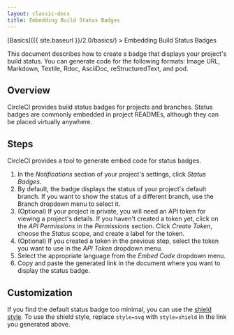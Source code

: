 ```yaml
---
layout: classic-docs
title: Embedding Build Status Badges
---
```


[Basics]({{ site.baseurl }}/2.0/basics/) > Embedding Build Status Badges

This document describes how to create a badge that displays your project's build status.
You can generate code for the following formats: Image URL, Markdown, Textile, Rdoc, AsciiDoc, reStructuredText, and pod.

## Overview

CircleCI provides build status badges for projects and branches.
Status badges are commonly embedded in project READMEs,
although they can be placed virtually anywhere.

## Steps

CircleCI provides a tool to generate embed code for status badges.

1. In the _Notifications_ section of your project's settings,
click _Status Badges_.
2. By default,
the badge displays the status of your project's default branch.
If you want to show the status of a different branch,
use the Branch dropdown menu to select it.
3. (Optional)
If your project is private,
you will need an API token for viewing a project's details.
If you haven't created a token yet,
click on the _API Permissions_ in the _Permissions_ section.
Click _Create Token_,
choose the _Status_ scope,
and create  a label for the token.
4. (Optional)
If you created a token in the previous step,
select the token you want to use in the _API Token_ dropdown menu.
5. Select the appropriate language from the _Embed Code_ dropdown menu.
6. Copy and paste the generated link in the document where you want to display the status badge.

## Customization

If you find the default status badge too minimal,
you can use the [shield style](https://shields.io/).
To use the shield style,
replace `style=svg` with `style=shield`
in the link you generated above.
